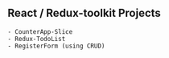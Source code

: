 ## React / Redux-toolkit Projects
```
- CounterApp-Slice
- Redux-TodoList
- RegisterForm (using CRUD)
